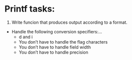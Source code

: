 # Printf tasks: #

1. Write funcion that produces output according to a format.

* Handle the following conversion specifiers:...
  - d and i
  - You don’t have to handle the flag characters
  - You don’t have to handle field width
  - You don’t have to handle precision
